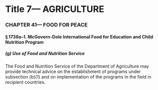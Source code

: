 
# Title 7— AGRICULTURE
### CHAPTER 41— FOOD FOR PEACE
#### § 1736o–1. McGovern-Dole International Food for Education and Child Nutrition Program
##### (g) Use of Food and Nutrition Service

The Food and Nutrition Service of the Department of Agriculture may provide technical advice on the establishment of programs under subsection (b)(1) and on implementation of the programs in the field in recipient countries.
